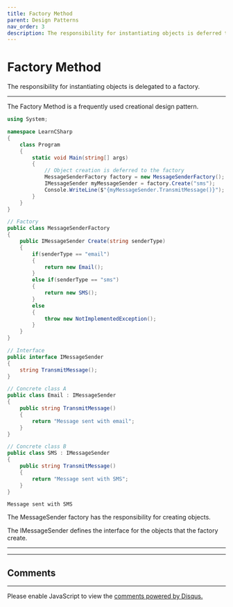 ```yaml
---
title: Factory Method
parent: Design Patterns
nav_order: 3
description: The responsibility for instantiating objects is deferred to a factory.
---
```


# Factory Method
The responsibility for instantiating objects is delegated to a factory.

****

The Factory Method is a frequently used creational design pattern.

```csharp
using System;

namespace LearnCSharp
{
    class Program
    {
        static void Main(string[] args)
        {
            // Object creation is deferred to the factory
            MessageSenderFactory factory = new MessageSenderFactory();
            IMessageSender myMessageSender = factory.Create("sms");
            Console.WriteLine($"{myMessageSender.TransmitMessage()}");
        }
    }
}

// Factory
public class MessageSenderFactory
{
    public IMessageSender Create(string senderType)
    {
        if(senderType == "email")
        {
            return new Email();
        }
        else if(senderType == "sms")
        {
            return new SMS();
        }
        else
        {
            throw new NotImplementedException();
        }
    }
}

// Interface
public interface IMessageSender
{
    string TransmitMessage();
}

// Concrete class A
public class Email : IMessageSender
{
    public string TransmitMessage()
    {
        return "Message sent with email";
    }
}

// Concrete class B
public class SMS : IMessageSender
{
    public string TransmitMessage()
    {
        return "Message sent with SMS";
    }
}
```

```
Message sent with SMS
```

The MessageSender factory has the responsibility for creating objects.

The IMessageSender defines the interface for the objects that the factory create.

****
<script async src="https://pagead2.googlesyndication.com/pagead/js/adsbygoogle.js"></script>
<!-- horizontal_display_ad -->
<ins class="adsbygoogle"
     style="display:block"
     data-ad-client="ca-pub-0640869077433160"
     data-ad-slot="8459798581"
     data-ad-format="auto"
     data-full-width-responsive="true"></ins>
<script>
     (adsbygoogle = window.adsbygoogle || []).push({});
</script>

****
## Comments
****
<div id="disqus_thread"></div>
<script>

var disqus_config = function () {
this.page.url = 'https://csharp.rclapp.com/design-patterns/factory-method.html';  
this.page.identifier = 'factory-method'; 
};

(function() {
var d = document, s = d.createElement('script');
s.src = 'https://csharper.disqus.com/embed.js';
s.setAttribute('data-timestamp', +new Date());
(d.head || d.body).appendChild(s);
})();
</script>
<noscript>Please enable JavaScript to view the <a href="https://disqus.com/?ref_noscript">comments powered by Disqus.</a></noscript>